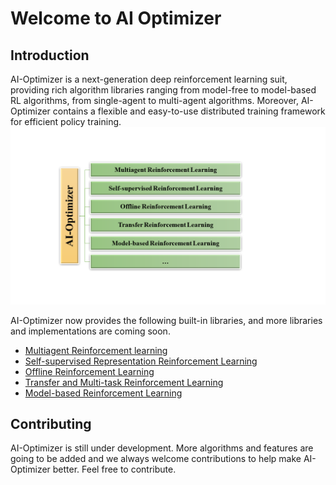 
# Welcome to AI Optimizer

## Introduction
AI-Optimizer is a next-generation deep reinforcement learning suit, providing rich algorithm libraries ranging from model-free to model-based RL algorithms, from single-agent to multi-agent algorithms. Moreover, AI-Optimizer contains a flexible and easy-to-use distributed training framework for efficient policy training.
![](./images/AI_Optimizer_overview.png)

AI-Optimizer now provides the following built-in libraries, and more libraries and implementations are coming soon.
* [Multiagent Reinforcement learning](./libraries/MARL.md)
* [Self-supervised Representation Reinforcement Learning](./libraries/SSRL.md)
* [Offline Reinforcement Learning](./libraries/Offline_RL.md)
* [Transfer and Multi-task Reinforcement Learning](./libraries/Transfer_RL.md)
* [Model-based Reinforcement Learning](./libraries/MBRL.md)




##  Contributing
AI-Optimizer is still under development. More algorithms and features are going to be added and we always welcome contributions to help make AI-Optimizer better. Feel free to contribute.



